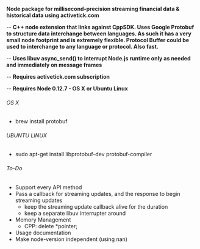 **Node package for millisecond-precision streaming financial data & historical data using activetick.com**

-- **C++ node extension that links against CppSDK. Uses Google Protobuf to structure data interchange between languages. As such it has a very small node footprint and is extremely flexible. Protocol Buffer could be used to interchange to any language or protocol. Also fast.**

-- **Uses libuv async_send() to interrupt Node.js runtime only as needed and immediately on message frames**

-- **Requires activetick.com subscription**

-- **Requires Node 0.12.7 - OS X or Ubuntu Linux**  

###### OS X
- brew install protobuf

###### UBUNTU LINUX
- sudo apt-get install libprotobuf-dev protobuf-compiler

###### To-Do
  - Support every API method
  - Pass a callback for streaming updates, and the response to begin streaming updates
    - keep the streaming update callback alive for the duration
    - keep a separate libuv interrupter around
  - Memory Management
    - CPP: delete *pointer;
  - Usage documentation
  - Make node-version independent (using nan)
  

